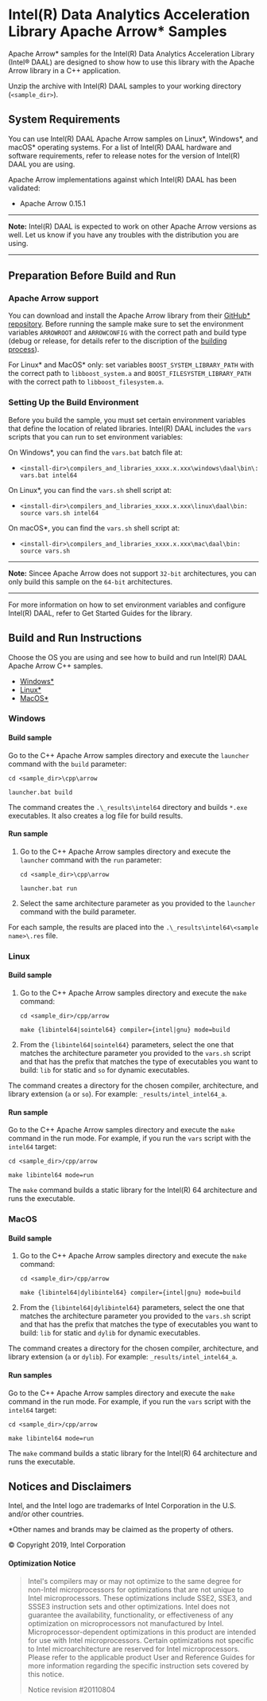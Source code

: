 # Intel(R) Data Analytics Acceleration Library Apache Arrow\* Samples

Apache Arrow\* samples for the Intel(R) Data Analytics Acceleration Library (Intel® DAAL) are designed to show how to use this library with the Apache Arrow library in a C++ application.

Unzip the archive with Intel(R) DAAL samples to your working directory (`<sample_dir>`).

## System Requirements
You can use Intel(R) DAAL Apache Arrow samples on Linux\*, Windows\*, and macOS\* operating systems. For a list of Intel(R) DAAL hardware and software requirements, refer to release notes for the version of Intel(R) DAAL you are using.

Apache Arrow implementations against which Intel(R) DAAL has been validated:
- Apache Arrow 0.15.1

---
**Note:** Intel(R) DAAL is expected to work on other Apache Arrow versions as well. Let us know if you have any troubles with the distribution you are using.

---

## Preparation Before Build and Run
### Apache Arrow support
You can download and install the Apache Arrow library from their [GitHub\* repository][arrow_repo]. Before running the sample make sure to set the environment variables `ARROWROOT` and `ARROWCONFIG` with the correct path and build type (debug or release, for details refer to the discription of the [building process][arrow_building]). 

For Linux\* and MacOS\* only: set variables `BOOST_SYSTEM_LIBRARY_PATH` with the correct path to `libboost_system.a` and `BOOST_FILESYSTEM_LIBRARY_PATH` with the correct path to `libboost_filesystem.a`.

### Setting Up the Build Environment
Before you build the sample, you must set certain environment variables that define the location of related libraries. Intel(R) DAAL includes the `vars` scripts that you can run to set environment variables:

On Windows\*, you can find the `vars.bat` batch file at:

- `<install-dir>\compilers_and_libraries_xxxx.x.xxx\windows\daal\bin\: vars.bat intel64`
  
On Linux\*, you can find the `vars.sh` shell script at:

- `<install-dir>\compilers_and_libraries_xxxx.x.xxx\linux\daal\bin: source vars.sh intel64`
 
On macOS\*, you can find the `vars.sh` shell script at: 

- `<install-dir>\compilers_and_libraries_xxxx.x.xxx\mac\daal\bin: source vars.sh`

---
**Note:** Sincee Apache Arrow does not support `32-bit` architectures, you can only build this sample on the `64-bit` architectures. 

---

For more information on how to set environment variables and configure Intel(R) DAAL, refer to Get Started Guides for the library.

## Build and Run Instructions

Choose the OS you are using and see how to build and run Intel(R) DAAL Apache Arrow C++ samples.

- [Windows\*](#windows)
- [Linux\*](#linux)
- [MacOS\*](#macos)

### Windows

#### Build sample

Go to the C++ Apache Arrow samples directory and execute the `launcher` command with the `build` parameter:

```
cd <sample_dir>\cpp\arrow

launcher.bat build
```

The command creates the `.\_results\intel64` directory and builds `*.exe` executables. It also creates a log file for build results.

#### Run sample

1. Go to the C++ Apache Arrow samples directory and execute the `launcher` command with the `run` parameter:

    ```
    cd <sample_dir>\cpp\arrow

    launcher.bat run
    ```

2. Select the same architecture parameter as you provided to the `launcher` command with the build parameter.

For each sample, the results are placed into the `.\_results\intel64\<sample name>\.res` file.

### Linux

#### Build sample

1. Go to the C++ Apache Arrow samples directory and execute the `make` command:

    ```
    cd <sample_dir>/cpp/arrow

    make {libintel64|sointel64} compiler={intel|gnu} mode=build
    ```

2. From the `{libintel64|sointel64}` parameters, select the one that matches the architecture parameter you provided to the `vars.sh` script and that has the prefix that matches the type of executables you want to build: `lib` for static and `so` for dynamic executables.

The command creates a directory for the chosen compiler, architecture, and library extension (`a` or `so`). For example: `_results/intel_intel64_a`.

#### Run sample

Go to the C++ Apache Arrow samples directory and execute the `make` command in the run mode. For example, if you run the `vars` script with the `intel64` target:

```
cd <sample_dir>/cpp/arrow

make libintel64 mode=run
```

The `make` command builds a static library for the Intel(R) 64 architecture and runs the executable.

### MacOS

#### Build sample

1. Go to the C++ Apache Arrow samples directory and execute the `make` command:

    ```
    cd <sample_dir>/cpp/arrow

    make {libintel64|dylibintel64} compiler={intel|gnu} mode=build
    ```

2. From the `{libintel64|dylibintel64}` parameters, select the one that matches the architecture parameter you provided to the `vars.sh` script and that has the prefix that matches the type of executables you want to build: `lib` for static and `dylib` for dynamic executables.

The command creates a directory for the chosen compiler, architecture, and library extension (`a` or `dylib`). For example: `_results/intel_intel64_a`.

#### Run samples

Go to the C++ Apache Arrow samples directory and execute the `make` command in the run mode. For example, if you run the `vars` script with the `intel64` target:

```
cd <sample_dir>/cpp/arrow

make libintel64 mode=run
```

The `make` command builds a static library for the Intel(R) 64 architecture and runs the executable.

## Notices and Disclaimers
Intel, and the Intel logo are trademarks of Intel Corporation in the U.S. and/or other countries.

\*Other names and brands may be claimed as the property of others.

&copy; Copyright 2019, Intel Corporation

#### Optimization Notice
>Intel's compilers may or may not optimize to the same degree for non-Intel microprocessors for optimizations that are not unique to Intel microprocessors. These optimizations include SSE2, SSE3, and SSSE3 instruction sets and other optimizations. Intel does not guarantee the availability, functionality, or effectiveness of any optimization on microprocessors not manufactured by Intel. Microprocessor-dependent optimizations in this product are intended for use with Intel microprocessors. Certain optimizations not specific to Intel microarchitecture are reserved for Intel microprocessors. Please refer to the applicable product User and Reference Guides for more information regarding the specific instruction sets covered by this notice.
>
>Notice revision \#20110804

<!-- Links -->
[arrow_repo]: https://github.com/apache/arrow
[arrow_building]: https://github.com/apache/arrow/blob/master/docs/source/developers/cpp.rst#building
